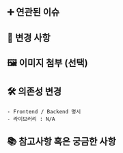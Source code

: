 <!-- MR 제목은 다음을 참고해서 작성해주세요.
[#issue] type: Short (50 chars or less) summary of changes
ex. [S12P11A108-1] feat: Summarize changes in around 50 characters or less
-->

## ➕ 연관된 이슈

<!-- GitLab Issues나 Jira 등 관련된 이슈를 작성해주세요.-->
<!-- GitLab Issues: Fixes #issue -->
<!-- Jira: S12P11A108-number -->

## 🔎 변경 사항

<!-- 변경 사항에 대해 설명해주세요. -->

## 🖼️ 이미지 첨부 (선택)

<!--<img src="파일 주소" width="30%" height="30%"/> -->

## 🛠️ 의존성 변경

<!-- 새로 추가한 의존성이 있다면 작성해주세요. -->
<!-- 만약 없다면, N/A라고 작성해주세요. -->

```
- Frontend / Backend 명시
- 라이브러리 : N/A
```

## 📚 참고사항 혹은 궁금한 사항

<!-- 리뷰어가 참고해야 할 사항이 있거나 궁금한 사항이 있는 경우 작성해주세요.
(ex. react-query 라이브러리를 추가했습니다. pull 받으신 후에 npm i / yarn 입력해주세요.)
(ex. query를 어떻게 사용해야 하는지 모르겠습니다. 방법 좀 공유해주세요.)
(ex. table join SQL문을 어떻게 작성해야하는지 모르겠습니다. 참고한 링크 공유합니다. -->

```

```
